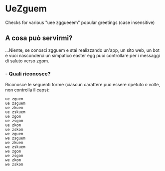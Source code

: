 # UeZguem
Checks for various "uee zggueeem" popular greetings (case insensitive)

## A cosa può servirmi?
...Niente, se conosci zgguem e stai realizzando un'app, un sito web, un bot e vuoi nasconderci un simpatico easter egg puoi controllare per i messaggi di saluto verso zgom.

### - Quali riconosce?
Riconosce le seguenti forme (ciascun carattere può essere ripetuto *n* volte, non controlla il caps):
```
ue zguem
ue zsguem
ue zkuem
ue zskuem
ue zgom
ue zsgom
ue zkom
ue zskom
we zguem
we zsguem
we zkuem
we zskuem
we zgom
we zsgom
we zkom
we zskom
```
